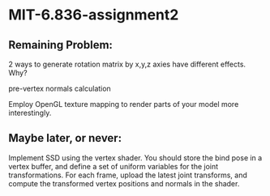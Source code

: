 # MIT-6.836-assignment2

## Remaining Problem:

2 ways to generate rotation matrix by x,y,z axies have different effects. Why?

pre-vertex normals calculation

Employ OpenGL texture mapping to render parts of your model more interestingly.


## Maybe later, or never:

Implement SSD using the vertex shader. You should store the bind pose in a vertex buffer, and define a set of uniform variables for the joint transformations. For each frame, upload the latest joint transforms, and compute the transformed vertex positions and normals in the shader.

